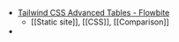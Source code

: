 - [Tailwind CSS Advanced Tables - Flowbite](https://flowbite.com/blocks/application/advanced-tables/)
	- [[Static site]], [[CSS]], [[Comparison]]
-